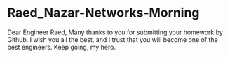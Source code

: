 # Raed_Nazar-Networks-Morning

Dear Engineer Raed, 
Many thanks to you for submitting your homework by Github. I wish you all the best, and I trust that you will become one of the best engineers. Keep going, my hero.

